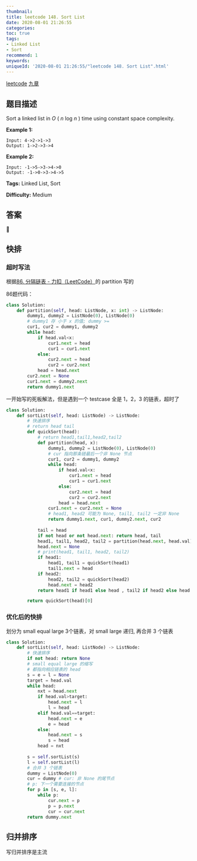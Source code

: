```yaml
---
thumbnail:
title: leetcode 148. Sort List
date: 2020-08-01 21:26:55
categories:
toc: true
tags:
- Linked List
- Sort
recommend: 1
keywords:
uniqueId: '2020-08-01 21:26:55/"leetcode 148. Sort List".html'
---
```


<a href="https://leetcode.com/problems/sort-list/">leetcode</a>
<a href="https://www.jiuzhang.com/solution/sort-list/">九章</a>
## 题目描述
Sort a linked list in _O_ ( _n_ log _n_ ) time using constant space
complexity.

**Example 1:**
        
    Input: 4->2->1->3
    Output: 1->2->3->4


**Example 2:**
        
    Input: -1->5->3->4->0
    Output: -1->0->3->4->5


**Tags:** Linked List, Sort

**Difficulty:** Medium

## 答案
<!--more-->

## 快排

### 超时写法

根据[86. 分隔链表 - 力扣（LeetCode）](https://leetcode-cn.com/problems/partition-list/)的 partition 写的

86题代码：

```python
class Solution:
    def partition(self, head: ListNode, x: int) -> ListNode:
        dummy1, dummy2 = ListNode(0), ListNode(0)
        # dummy1 存 小于 x 的值; dummy >=
        cur1, cur2 = dummy1, dummy2
        while head:
            if head.val<x:
                cur1.next = head
                cur1 = cur1.next
            else:
                cur2.next = head
                cur2 = cur2.next
            head = head.next
        cur2.next = None
        cur1.next = dummy2.next
        return dummy1.next
```



一开始写的死板解法，但是遇到一个 testcase 全是  1，2，3 的链表，超时了

```python
class Solution:
    def sortList(self, head: ListNode) -> ListNode:
        # 快速排序
        # return head tail
        def quickSort(head):
            # return head1,tail1,head2,tail2
            def partition(head, x):
                dummy1, dummy2 = ListNode(0), ListNode(0)
                # cur 指向那条链最后一个非 None 节点
                cur1, cur2 = dummy1, dummy2
                while head:
                    if head.val<x:
                        cur1.next = head
                        cur1 = cur1.next
                    else:
                        cur2.next = head
                        cur2 = cur2.next
                    head = head.next
                cur1.next = cur2.next = None
                # head1, head2 可能为 None, tail1, tail2 一定非 None 
                return dummy1.next, cur1, dummy2.next, cur2
            
            tail = head
            if not head or not head.next: return head, tail
            head1, tail1, head2, tail2 = partition(head.next, head.val)
            head.next = None
            # print(head1, tail1, head2, tail2)
            if head1:
                head1, tail1 = quickSort(head1)
                tail1.next = head
            if head2:
                head2, tail2 = quickSort(head2)
                head.next = head2
            return head1 if head1 else head , tail2 if head2 else head

        return quickSort(head)[0]
```



### 优化后的快排

划分为 small equal large 3个链表，对 small large 递归, 再合并 3 个链表

```python
class Solution:
    def sortList(self, head: ListNode) -> ListNode:
        # 快速排序
        if not head: return None
        # small equal large 的缩写
        # 都指向相应链表的 head
        s = e = l = None
        target = head.val
        while head:
            nxt = head.next
            if head.val>target:
                head.next = l
                l = head
            elif head.val==target:
                head.next = e
                e = head
            else:
                head.next = s
                s = head
            head = nxt
        
        s = self.sortList(s)
        l = self.sortList(l)
        # 合并 3 个链表
        dummy = ListNode(0)
        cur = dummy # cur: 非 None 的尾节点
        # p: 下一个需要连接的节点
        for p in [s, e, l]:
            while p:
                cur.next = p
                p = p.next
                cur = cur.next
        return dummy.next


```





## 归并排序

写归并排序是主流



```python

```























